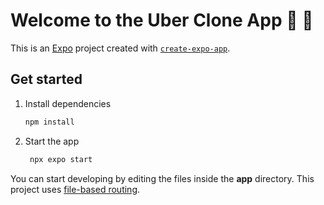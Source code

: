 # Welcome to the Uber Clone App 🚗 👋

This is an [Expo](https://expo.dev) project created with [`create-expo-app`](https://www.npmjs.com/package/create-expo-app).

## Get started

1. Install dependencies

   ```bash
   npm install
   ```

2. Start the app

   ```bash
    npx expo start
   ```

You can start developing by editing the files inside the **app** directory. This project uses [file-based routing](https://docs.expo.dev/router/introduction).